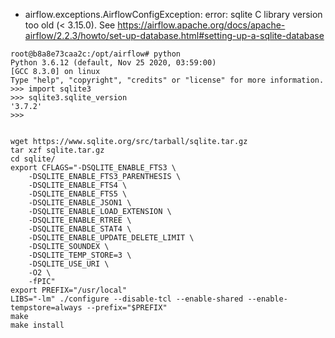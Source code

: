 - airflow.exceptions.AirflowConfigException: error: sqlite C library version too old (< 3.15.0). See https://airflow.apache.org/docs/apache-airflow/2.2.3/howto/set-up-database.html#setting-up-a-sqlite-database
```shell
root@b8a8e73caa2c:/opt/airflow# python
Python 3.6.12 (default, Nov 25 2020, 03:59:00)
[GCC 8.3.0] on linux
Type "help", "copyright", "credits" or "license" for more information.
>>> import sqlite3
>>> sqlite3.sqlite_version
'3.7.2'
>>>


wget https://www.sqlite.org/src/tarball/sqlite.tar.gz
tar xzf sqlite.tar.gz
cd sqlite/
export CFLAGS="-DSQLITE_ENABLE_FTS3 \
    -DSQLITE_ENABLE_FTS3_PARENTHESIS \
    -DSQLITE_ENABLE_FTS4 \
    -DSQLITE_ENABLE_FTS5 \
    -DSQLITE_ENABLE_JSON1 \
    -DSQLITE_ENABLE_LOAD_EXTENSION \
    -DSQLITE_ENABLE_RTREE \
    -DSQLITE_ENABLE_STAT4 \
    -DSQLITE_ENABLE_UPDATE_DELETE_LIMIT \
    -DSQLITE_SOUNDEX \
    -DSQLITE_TEMP_STORE=3 \
    -DSQLITE_USE_URI \
    -O2 \
    -fPIC"
export PREFIX="/usr/local"
LIBS="-lm" ./configure --disable-tcl --enable-shared --enable-tempstore=always --prefix="$PREFIX"
make
make install
```
